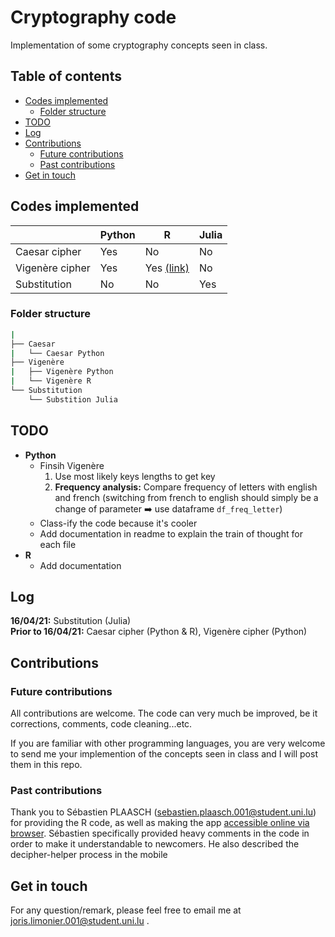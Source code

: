 # Cryptography code

Implementation of some cryptography concepts seen in class.

## Table of contents
* [Codes implemented](#odes-implemented)
  * [Folder structure](#folder-structure)
* [TODO](#todo)
* [Log](#log)
* [Contributions](#contributions)
  * [Future contributions](#future-contributions)
  * [Past contributions](#past-contributions)
* [Get in touch](#get-in-touch)

## Codes implemented

|                 | Python | R                                                      | Julia |
| --------------- | ------ | ------------------------------------------------------ | ----- |
| Caesar cipher   | Yes    | No                                                     | No    |
| Vigenère cipher | Yes    | Yes [(link)](https://plaaschou.shinyapps.io/Decypher/) | No    |
| Substitution    | No     | No                                                     | Yes   |

### Folder structure

```bash
|
├── Caesar
|   └── Caesar Python
├── Vigenère
|   ├── Vigenère Python
|   └── Vigenère R
└── Substitution
    └── Substition Julia
```

## TODO

- **Python**
  - Finsih Vigenère
    1. Use most likely keys lengths to get key
    2. **Frequency analysis:** Compare frequency of letters with english and french (switching from french to english should simply be a change of parameter :arrow_right: use dataframe `df_freq_letter`)
  - Class-ify the code because it's cooler
  - Add documentation in readme to explain the train of thought for each file
- **R**
  - Add documentation

## Log

**16/04/21:** Substitution (Julia)\
**Prior to 16/04/21:** Caesar cipher (Python & R), Vigenère cipher (Python)

## Contributions

### Future contributions

All contributions are welcome. The code can very much be improved, be it corrections, comments, code cleaning...etc.

If you are familiar with other programming languages, you are very welcome to send me your implemention of the concepts seen in class and I will post them in this repo.

### Past contributions

Thank you to Sébastien PLAASCH (sebastien.plaasch.001@student.uni.lu) for providing the R code, as well as making the app [accessible online via browser](https://plaaschou.shinyapps.io/Decypher/). Sébastien specifically provided heavy comments in the code in order to make it understandable to newcomers. He also described the decipher-helper process in the mobile

## Get in touch

For any question/remark, please feel free to email me at joris.limonier.001@student.uni.lu .
